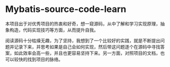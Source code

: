 # Mybatis-source-code-learn
本项目出于对优秀项目的热衷和好奇，想一窥源码，从中了解和学习实现原理，抽象构造，代码实现技巧等方面，从而提升自我。

阅读源码十分枯燥无趣，为了坚持，我想到了一个比较好的实践，就是不断提出问题并记录下来，并思考如果是自己会如何实现，然后带这问题逐个在源码中寻找答案，如此效率会高一些，并且也更容易坚持下来。另一方面，对照项目的文档，也可以较快的找到项目的脉络。


